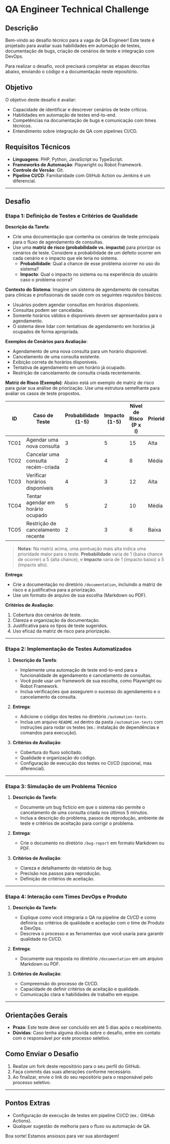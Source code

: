 # QA Engineer Technical Challenge

## Descrição

Bem-vindo ao desafio técnico para a vaga de QA Engineer! Este teste é projetado para avaliar suas habilidades em automação de testes, documentação de bugs, criação de cenários de teste e integração com DevOps.

Para realizar o desafio, você precisará completar as etapas descritas abaixo, enviando o código e a documentação neste repositório.

## Objetivo

O objetivo deste desafio é avaliar:
- Capacidade de identificar e descrever cenários de teste críticos.
- Habilidades em automação de testes end-to-end.
- Competências na documentação de bugs e comunicação com times técnicos.
- Entendimento sobre integração de QA com pipelines CI/CD.

## Requisitos Técnicos

- **Linguagens**: PHP, Python, JavaScript ou TypeScript.
- **Frameworks de Automação**: Playwright ou Robot Framework.
- **Controle de Versão**: Git.
- **Pipeline CI/CD**: Familiaridade com GitHub Action ou Jenkins é um diferencial.

---

## Desafio

### Etapa 1: Definição de Testes e Critérios de Qualidade

**Descrição da Tarefa**:
- Crie uma documentação que contenha os cenários de teste principais para o fluxo de agendamento de consultas.
- Use uma **matriz de risco (probabilidade vs. impacto)** para priorizar os cenários de teste. Considere a probabilidade de um defeito ocorrer em cada cenário e o impacto que ele teria no sistema.
  - **Probabilidade**: Qual a chance de esse problema ocorrer no uso do sistema?
  - **Impacto**: Qual o impacto no sistema ou na experiência do usuário caso o problema ocorra?

**Contexto do Sistema**:
Imagine um sistema de agendamento de consultas para clínicas e profissionais de saúde com os seguintes requisitos básicos:
  - Usuários podem agendar consultas em horários disponíveis.
  - Consultas podem ser canceladas.
  - Somente horários válidos e disponíveis devem ser apresentados para o agendamento.
  - O sistema deve lidar com tentativas de agendamento em horários já ocupados de forma apropriada.
  
**Exemplos de Cenários para Avaliação**:
  - Agendamento de uma nova consulta para um horário disponível.
  - Cancelamento de uma consulta existente.
  - Exibição correta de horários disponíveis.
  - Tentativa de agendamento em um horário já ocupado.
  - Restrição de cancelamento de consulta criada recentemente.

**Matriz de Risco (Exemplo)**:
Abaixo está um exemplo de matriz de risco para guiar sua análise de priorização. Use uma estrutura semelhante para avaliar os casos de teste propostos.

| ID   | Caso de Teste                            | Probabilidade (1-5) | Impacto (1-5) | Nível de Risco (P x I) | Prioridade |
|------|------------------------------------------|----------------------|---------------|-------------------------|------------|
| TC01 | Agendar uma nova consulta                | 3                    | 5             | 15                      | Alta       |
| TC02 | Cancelar uma consulta recém-criada       | 2                    | 4             | 8                       | Média      |
| TC03 | Verificar horários disponíveis           | 4                    | 3             | 12                      | Alta       |
| TC04 | Tentar agendar em horário ocupado        | 5                    | 2             | 10                      | Média      |
| TC05 | Restrição de cancelamento recente        | 2                    | 3             | 6                       | Baixa      |

> **Notas**: Na matriz acima, uma pontuação mais alta indica uma prioridade maior para o teste. **Probabilidade** varia de 1 (baixa chance de ocorrer) a 5 (alta chance), e **Impacto** varia de 1 (impacto baixo) a 5 (impacto alto).

**Entrega**:
- Crie a documentação no diretório `/documentation`, incluindo a matriz de risco e a justificativa para a priorização.
- Use um formato de arquivo de sua escolha (Markdown ou PDF).

**Critérios de Avaliação**:
1. Cobertura dos cenários de teste.
2. Clareza e organização da documentação.
3. Justificativa para os tipos de teste sugeridos.
4. Uso eficaz da matriz de risco para priorização.

---

### Etapa 2: Implementação de Testes Automatizados

1. **Descrição da Tarefa**:
   - Implemente uma automação de teste end-to-end para a funcionalidade de agendamento e cancelamento de consultas.
   - Você pode usar um framework de sua escolha, como Playwright ou Robot Framework.
   - Inclua verificações que assegurem o sucesso do agendamento e o cancelamento da consulta.

2. **Entrega**:
   - Adicione o código dos testes no diretório `/automation-tests`.
   - Inclua um arquivo `README.md` dentro da pasta `/automation-tests` com instruções para rodar os testes (ex.: instalação de dependências e comandos para execução).

3. **Critérios de Avaliação**:
   - Cobertura do fluxo solicitado.
   - Qualidade e organização do código.
   - Configuração de execução dos testes no CI/CD (opcional, mas diferencial).

---

### Etapa 3: Simulação de um Problema Técnico

1. **Descrição da Tarefa**:
   - Documente um bug fictício em que o sistema não permite o cancelamento de uma consulta criada nos últimos 5 minutos.
   - Inclua a descrição do problema, passos de reprodução, ambiente de teste e critérios de aceitação para corrigir o problema.

2. **Entrega**:
   - Crie o documento no diretório `/bug-report` em formato Markdown ou PDF.

3. **Critérios de Avaliação**:
   - Clareza e detalhamento do relatório de bug.
   - Precisão nos passos para reprodução.
   - Definição de critérios de aceitação.

---

### Etapa 4: Interação com Times DevOps e Produto

1. **Descrição da Tarefa**:
   - Explique como você integraria o QA na pipeline de CI/CD e como definiria os critérios de qualidade e aceitação com o time de Produto e DevOps.
   - Descreva o processo e as ferramentas que você usaria para garantir qualidade no CI/CD.

2. **Entrega**:
   - Documente sua resposta no diretório `/documentation` em um arquivo Markdown ou PDF.

3. **Critérios de Avaliação**:
   - Compreensão do processo de CI/CD.
   - Capacidade de definir critérios de aceitação e qualidade.
   - Comunicação clara e habilidades de trabalho em equipe.

---

## Orientações Gerais

- **Prazo**: Este teste deve ser concluído em até 5 dias após o recebimento.
- **Dúvidas**: Caso tenha alguma dúvida sobre o desafio, entre em contato com o responsável por este processo seletivo.

## Como Enviar o Desafio

1. Realize um fork deste repositório para o seu perfil do GitHub.
2. Faça commits das suas alterações conforme necessário.
3. Ao finalizar, envie o link do seu repositório para o responsável pelo processo seletivo.

---

## Pontos Extras

- Configuração de execução de testes em pipeline CI/CD (ex.: GitHub Actions).
- Qualquer sugestão de melhoria para o fluxo ou automação de QA.

Boa sorte! Estamos ansiosos para ver sua abordagem!
